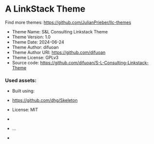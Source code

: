 # A LinkStack Theme
Find more themes: https://github.com/JulianPrieber/llc-themes
                                                                                                                                                                         
*	Theme Name: S&L Consulting Linkstack Theme
*	Theme Version: 1.0
*	Theme Date: 2024-06-24
*	Theme Author: difuoan
*	Theme Author URI: https://github.com/difuoan
*	Theme License: GPLv3
*	Source code: https://github.com/difuoan/S-L-Consulting-Linkstack-Theme


### Used assets:
* Built using:
* https://github.com/dhg/Skeleton
* License: MIT

*
* ...
*
